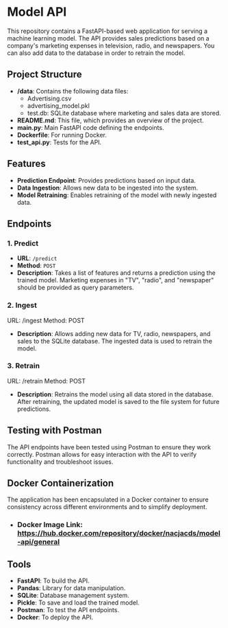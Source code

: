 # Model API

This repository contains a FastAPI-based web application for serving a machine learning model. The API provides sales predictions based on a company's marketing expenses in television, radio, and newspapers. You can also add data to the database in order to retrain the model.

## Project Structure
- **/data**: Contains the following data files:
  - Advertising.csv
  - advertising_model.pkl
  - test.db: SQLite database where marketing and sales data are stored.
- **README.md**: This file, which provides an overview of the project.
- **main.py**: Main FastAPI code defining the endpoints.
- **Dockerfile**: For running Docker.
- **test_api.py**: Tests for the API.

## Features

- **Prediction Endpoint**: Provides predictions based on input data.
- **Data Ingestion**: Allows new data to be ingested into the system.
- **Model Retraining**: Enables retraining of the model with newly ingested data.

## Endpoints

### 1. Predict
- **URL**: `/predict`
- **Method**: `POST`
- **Description**: Takes a list of features and returns a prediction using the trained model. Marketing expenses in "TV", "radio", and "newspaper" should be provided as query parameters.

### 2. Ingest
URL: /ingest
Method: POST
- **Description**: Allows adding new data for TV, radio, newspapers, and sales to the SQLite database. The ingested data is used to retrain the model.

### 3. Retrain
URL: /retrain
Method: POST
- **Description**: Retrains the model using all data stored in the database. After retraining, the updated model is saved to the file system for future predictions.

## Testing with Postman
The API endpoints have been tested using Postman to ensure they work correctly. Postman allows for easy interaction with the API to verify functionality and troubleshoot issues.

## Docker Containerization
The application has been encapsulated in a Docker container to ensure consistency across different environments and to simplify deployment.
- ### Docker Image Link: https://hub.docker.com/repository/docker/nacjacds/model-api/general
## Tools
- **FastAPI**: To build the API.
- **Pandas**: Library for data manipulation.
- **SQLite**: Database management system.
- **Pickle**: To save and load the trained model.
- **Postman**: To test the API endpoints.
- **Docker**: To deploy the API.
